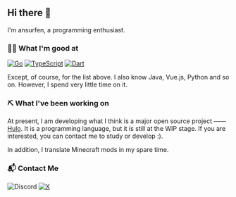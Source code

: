 ## Hi there 👋

I'm ansurfen, a programming enthusiast.

### 👨‍💻 What I'm good at
[![Go](https://img.shields.io/badge/Go-%2300ADD8.svg?logo=go&logoColor=white&style=for-the-badge)](https://golang.org/) [![TypeScript](https://img.shields.io/badge/TypeScript-%23007ACC.svg?logo=typescript&logoColor=white&style=for-the-badge)](https://www.typescriptlang.org/) [![Dart](https://img.shields.io/badge/Dart-%230175C2.svg?logo=dart&logoColor=white&style=for-the-badge)](https://dart.dev/)

Except, of course, for the list above. I also know Java, Vue.js, Python and so on. However, I spend very little time on it.

### ⛏️ What I've been working on
At present, I am developing what I think is a major open source project —— [Hulo](https://github.com/hulo-lang/hulo). It is a programming language, but it is still at the WIP stage. If you are interested, you can contact me to study or develop :).

In addition, I translate Minecraft mods in my spare time.

### 📬 Contact Me 
![Discord](https://img.shields.io/badge/Discord-ansurfen-%235865F2.svg?style=for-the-badge&logo=discord&logoColor=white) [![X](https://img.shields.io/badge/X-%23000000.svg?style=for-the-badge&logo=X&logoColor=white)](https://x.com/ansurfen)
